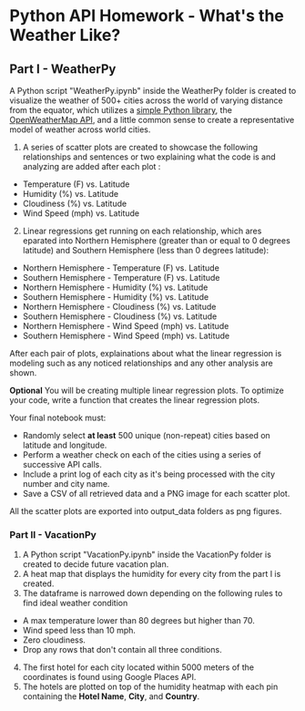 # Python API Homework - What's the Weather Like?


## Part I - WeatherPy

A Python script "WeatherPy.ipynb" inside the WeatherPy folder is created to visualize the weather of 500+ cities across the world of varying distance from the equator, which utilizes a [simple Python library](https://pypi.python.org/pypi/citipy), the [OpenWeatherMap API](https://openweathermap.org/api), and a little common sense to create a representative model of weather across world cities.

1. A series of scatter plots are created to showcase the following relationships and sentences or two explaining what the code is and analyzing are added after each plot :

* Temperature (F) vs. Latitude
* Humidity (%) vs. Latitude
* Cloudiness (%) vs. Latitude
* Wind Speed (mph) vs. Latitude


2. Linear regressions get running on each relationship, which ares eparated into Northern Hemisphere (greater than or equal to 0 degrees latitude) and Southern Hemisphere (less than 0 degrees latitude):

* Northern Hemisphere - Temperature (F) vs. Latitude
* Southern Hemisphere - Temperature (F) vs. Latitude
* Northern Hemisphere - Humidity (%) vs. Latitude
* Southern Hemisphere - Humidity (%) vs. Latitude
* Northern Hemisphere - Cloudiness (%) vs. Latitude
* Southern Hemisphere - Cloudiness (%) vs. Latitude
* Northern Hemisphere - Wind Speed (mph) vs. Latitude
* Southern Hemisphere - Wind Speed (mph) vs. Latitude

After each pair of plots, explainations about what the linear regression is modeling such as any noticed relationships and any other analysis are shown.

**Optional** You will be creating multiple linear regression plots. To optimize your code, write a function that creates the linear regression plots.

Your final notebook must:

* Randomly select **at least** 500 unique (non-repeat) cities based on latitude and longitude.
* Perform a weather check on each of the cities using a series of successive API calls.
* Include a print log of each city as it's being processed with the city number and city name.
* Save a CSV of all retrieved data and a PNG image for each scatter plot.

All the scatter plots are exported into output_data folders as png figures.

### Part II - VacationPy

1. A Python script "VacationPy.ipynb" inside the VacationPy folder is created to decide future vacation plan.
2. A heat map that displays the humidity for every city from the part I is created.
3. The dataframe is narrowed down depending on the following rules to find ideal weather condition

  * A max temperature lower than 80 degrees but higher than 70.
  * Wind speed less than 10 mph.
  * Zero cloudiness.
  * Drop any rows that don't contain all three conditions.
  
4. The first hotel for each city located within 5000 meters of the coordinates is found using Google Places API.
5. The hotels are plotted on top of the humidity heatmap with each pin containing the **Hotel Name**, **City**, and **Country**.




